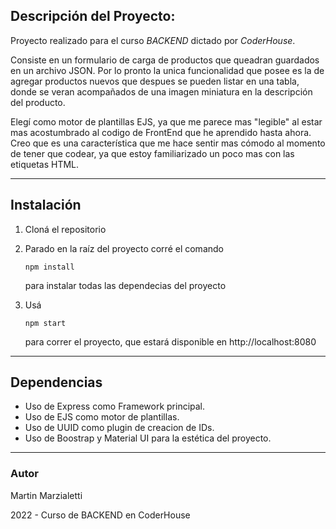 ## Descripción del Proyecto:

Proyecto realizado para el curso *BACKEND* dictado por *CoderHouse*.

Consiste en un formulario de carga de productos que queadran guardados en un archivo JSON. Por lo pronto la unica funcionalidad que posee es la de agregar productos nuevos que despues se pueden listar en una tabla, donde se veran acompañados de una imagen miniatura en la descripción del producto.

Elegí como motor de plantillas EJS, ya que me parece mas "legible" al estar mas acostumbrado al codigo de FrontEnd que he aprendido hasta ahora. Creo que es una característica que me hace sentir mas cómodo al momento de tener que codear, ya que estoy familiarizado un poco mas con las etiquetas HTML.

---
## Instalación

1. Cloná el repositorio

2. Parado en la raíz del proyecto corré el comando 

   ```
   npm install
   ```

    para instalar todas las dependecias del proyecto

3. Usá 

   ```
   npm start
   ```

    para correr el proyecto, que estará disponible en http://localhost:8080


---
## Dependencias

- Uso de Express como Framework principal.
- Uso de EJS como motor de plantillas.
- Uso de UUID como plugin de creacion de IDs.
- Uso de Boostrap y Material UI para la estética del proyecto.

---
### Autor

Martin Marzialetti

2022 - Curso de BACKEND en CoderHouse